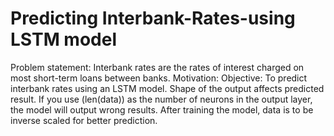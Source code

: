 # Predicting Interbank-Rates-using LSTM model
Problem statement: Interbank rates are the rates of interest charged on most short-term loans between banks.
Motivation:
Objective: To predict interbank rates using an LSTM model.
Shape of the output affects predicted result. If you use (len(data)) as the number of neurons in the output layer, the model will output wrong results.
After training the model, data is to be  inverse scaled for better prediction.
